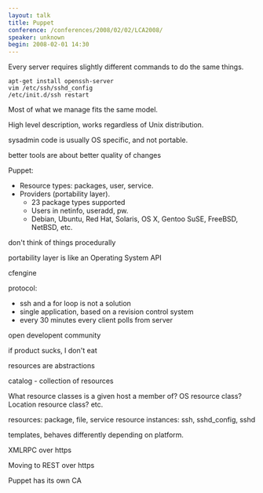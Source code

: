 ```yaml
---
layout: talk
title: Puppet
conference: /conferences/2008/02/02/LCA2008/
speaker: unknown
begin: 2008-02-01 14:30
---
```

Every server requires slightly different commands to do
the same things.

    apt-get install openssh-server
    vim /etc/ssh/sshd_config
    /etc/init.d/ssh restart

Most of what we manage fits the same model.

High level description, works regardless of Unix distribution.

sysadmin code is usually OS specific, and not portable.

better tools are about better quality of changes

Puppet:

* Resource types: packages, user, service.
* Providers (portability layer).
  * 23 package types supported
  * Users in netinfo, useradd, pw.
  * Debian, Ubuntu, Red Hat, Solaris, OS X, Gentoo SuSE, FreeBSD, NetBSD, etc.

don't think of things procedurally

portability layer is like an Operating System API

cfengine

protocol:

* ssh and a for loop is not a solution
* single application, based on a revision control system
* every 30 minutes every client polls from server

open developent community

if product sucks, I don't eat

resources are abstractions

catalog - collection of resources

What resource classes is a given host a member of? OS
resource class? Location resource class? etc.

resources: package, file, service
resource instances: ssh, sshd_config, sshd

templates, behaves differently depending on platform.

XMLRPC over https

Moving to REST over https

Puppet has its own CA
